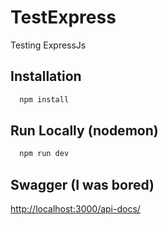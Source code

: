 # TestExpress

Testing ExpressJs

## Installation

```bash
  npm install
```

## Run Locally (nodemon)

```bash
  npm run dev
```

## Swagger (I was bored)

[http://localhost:3000/api-docs/](http://localhost:3000/api-docs/)
